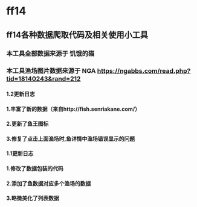 # ff14
## ff14各种数据爬取代码及相关使用小工具
### 本工具全部数据来源于 饥饿的猫
### 本工具渔场图片数据来源于 NGA https://ngabbs.com/read.php?tid=18140243&rand=212

#### 1.2更新日志
#### 1.丰富了新的数据（来自http://fish.senriakane.com/）
#### 2.更新了鱼王图标
#### 3.修复了点击上面渔场时,鱼详情中渔场错误显示的问题

#### 1.1更新日志
#### 1.修改了数据包装的代码
#### 2.添加了鱼数据对应多个渔场的数据
#### 3.略微美化了列表数据
